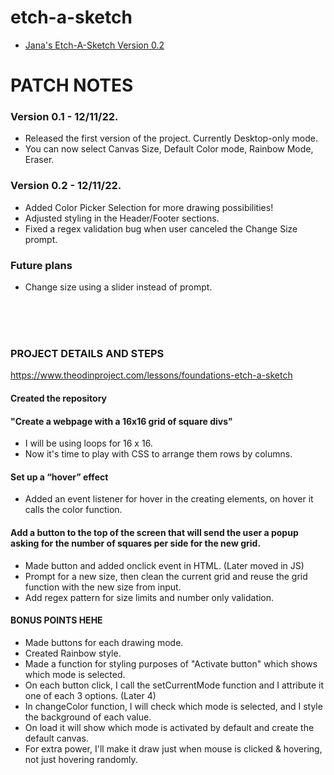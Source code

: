 # etch-a-sketch


- [Jana's Etch-A-Sketch Version 0.2](https://janaiscoding.github.io/etch-a-sketch/)

<h1> PATCH NOTES </h1>


<h3> Version 0.1 - 12/11/22.</h3>

- Released the first version of the project. Currently Desktop-only mode.
- You can now select Canvas Size, Default Color mode, Rainbow Mode, Eraser. 


<h3>Version 0.2 - 12/11/22.</h3>

- Added Color Picker Selection for more drawing possibilities!
- Adjusted styling in the Header/Footer sections.
- Fixed a regex validation bug when user canceled the Change Size prompt. 

<h3>Future plans</h3>

- Change size using a slider instead of prompt.


</br>
</br>
</br>
<h3> PROJECT DETAILS AND STEPS </h3>

https://www.theodinproject.com/lessons/foundations-etch-a-sketch

<h4> Created the repository </h4>

<h4> "Create a webpage with a 16x16 grid of square divs" </h4>

- I will be using loops for 16 x 16. 
- Now it's time to play with CSS to arrange them rows by columns. 

<h4> Set up a “hover” effect </h4>

- Added an event listener for hover in the creating elements, on hover it calls the color function.

<h4> Add a button to the top of the screen that will send the user a popup asking for the number of squares per side for the new grid. </h4>

- Made button and added onclick event in HTML. (Later moved in JS)
- Prompt for a new size, then clean the current grid and reuse the grid function with the new size from input.
- Add regex pattern for size limits and number only validation. 

<h4> BONUS POINTS HEHE </h4>

- Made buttons for each drawing mode.
- Created Rainbow style.
- Made a function for styling purposes of "Activate button" which shows which mode is selected.
- On each button click, I call the setCurrentMode function and I attribute it one of each 3 options. (Later 4)
- In changeColor function, I will check which mode is selected, and I style the background of each value.
- On load it will show which mode is activated by default and create the default canvas.
- For extra power, I'll make it draw just when mouse is clicked & hovering, not just hovering randomly.

 

